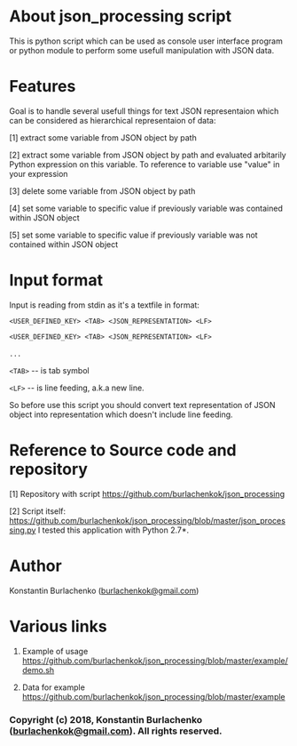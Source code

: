 # About json_processing script

This is python script which can be used as console user interface program or python module to perform some usefull manipulation with JSON data.

# Features
Goal is to handle several usefull things for text JSON representaion which can be considered as hierarchical representaion of data:

[1] extract some variable from JSON object by path

[2] extract some variable from JSON object by path and evaluated arbitarily Python expression on this variable. To reference to variable use "value" in your expression

[3] delete some variable from JSON object by path

[4] set some variable to specific value if previously variable was contained within JSON object

[5] set some variable to specific value if previously variable was not contained within JSON object

# Input format

Input is reading from stdin as it's a textfile in format:

`<USER_DEFINED_KEY> <TAB> <JSON_REPRESENTATION> <LF>`

`<USER_DEFINED_KEY> <TAB> <JSON_REPRESENTATION> <LF>`

`...`
  

`<TAB>` -- is tab symbol

`<LF>` -- is line feeding, a.k.a new line.

So before use this script you should convert text representation of JSON object into representation which doesn't include line feeding.

# Reference to Source code and repository

[1] Repository with script https://github.com/burlachenkok/json_processing

[2] Script itself: https://github.com/burlachenkok/json_processing/blob/master/json_processing.py
I tested this application with Python 2.7*. 


# Author
Konstantin Burlachenko (burlachenkok@gmail.com)

# Various links
1. Example of usage https://github.com/burlachenkok/json_processing/blob/master/example/demo.sh

2. Data for example https://github.com/burlachenkok/json_processing/blob/master/example 



### Copyright (c) 2018, Konstantin Burlachenko (burlachenkok@gmail.com).  All rights reserved.
